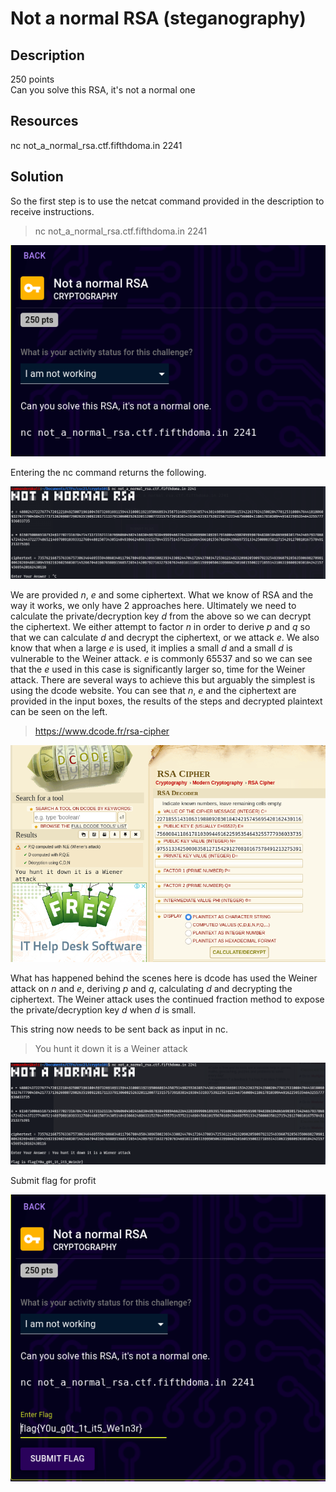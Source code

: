# Not a normal RSA (steganography) 

## Description

250 points  
Can you solve this RSA, it's not a normal one

## Resources

nc not_a_normal_rsa.ctf.fifthdoma.in 2241

## Solution

So the first step is to use the netcat command provided in the description to receive instructions.
>nc not_a_normal_rsa.ctf.fifthdoma.in 2241
<p align="center"><img src="_images/1challengeDesc.png"></p>

Entering the nc command returns the following.
<p align="center"><img src="_images/2nc.png"></p>

We are provided *n*, *e* and some ciphertext. What we know of RSA and the way it works, we only have 2 approaches here. Ultimately we need to calculate the private/decryption key *d* from the above so we can decrypt the ciphertext. We either attempt to factor *n* in order to derive *p* and *q* so that we can calculate *d* and decrypt the ciphertext, or we attack *e*. We also know that when a large *e* is used, it implies a small *d* and a small *d* is vulnerable to the Weiner attack. *e* is commonly 65537 and so we can see that the *e* used in this case is significantly larger so, time for the Weiner attack. There are several ways to achieve this but arguably the simplest is using the dcode website. You can see that *n*, *e* and the ciphertext are provided in the input boxes, the results of the steps and decrypted plaintext can be seen on the left. 
>https://www.dcode.fr/rsa-cipher
<p align="center"><img src="_images/3dcode.png"></p>

What has happened behind the scenes here is dcode has used the Weiner attack on *n* and *e*, deriving *p* and *q*, calculating *d* and decrypting the ciphertext. The Weiner attack uses the continued fraction method to expose the private/decryption key *d* when *d* is small.

This string now needs to be sent back as input in nc.
>You hunt it down it is a Weiner attack
<p align="center"><img src="_images/4ncFlag.png"></p>

Submit flag for profit
<p align="center"><img src="_images/5solve.png"></p>
